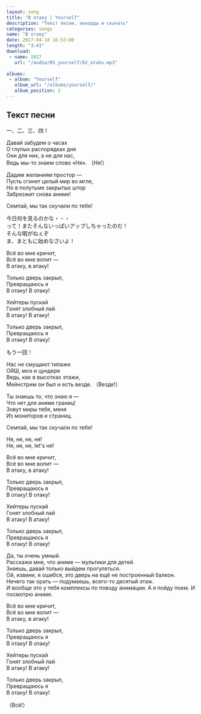 ```yaml
---
layout: song
title: "В отаку | Yourself"
description: "Текст песни, аккорды и скачать"
categories: songs
name: "В отаку"
date: 2017-04-18 16:53:00
length: "3:41"
download:
 - name: 2017
   url: "/audio/05_yourself/02_otaku.mp3"
   
albums:
 - album: "Yourself"
   album_url: "/albums/yourself/"
   album_position: 2
---
```



## Текст песни  
一、二、三、四！  

Давай забудем о часах  
О глупых распорядках дня  
Они для них, а не для нас,  
Ведь мы-то знаем слово «Ня». （Ня!）  

Дадим желаниям простор —  
Пусть сгинет целый мир во мгле,  
Но в полутьме закрытых штор  
Забрезжит снова аниме!  

Семпай, мы так скучали по тебе!  

今日何を見るのかな・・・  
って！またそんないっぱいアップしちゃったのだ！  
そんな暇がねぇぞ  
ま、まともに始めなさいよ！  

Всё во мне кричит,  
Всё во мне вопит —  
В атаку, в атаку!  

Только дверь закрыл,  
Превращаюсь я  
В отаку! В отаку!  

Хейтеры пускай  
Гонят злобный лай  
В атаку! В атаку!  

Только дверь закрыл,  
Превращаюсь я  
В отаку! В отаку!  

もう一回！

Нас не смущают типажи  
ОЯШ, моэ и цундере  
Ведь, как в высотках этажи,  
Мейнстрим он был и есть везде. （Везде!）  

Ты знаешь то, что знаю я —  
Что нет для аниме границ!  
Зовут миры тебя, меня  
Из мониторов и страниц.  

Семпай, мы так скучали по тебе!  

Ня, ня, ня, ня!  
Ня, ня, ня, let's ня!

Всё во мне кричит,  
Всё во мне вопит —  
В атаку, в атаку!  

Только дверь закрыл,  
Превращаюсь я  
В отаку! В отаку!  

Хейтеры пускай  
Гонят злобный лай  
В атаку! В атаку!  

Только дверь закрыл,  
Превращаюсь я  
В отаку! В отаку!  

Да, ты очень умный.  
Расскажи мне, что аниме — мультики для детей.  
Знаешь, давай только выйдем прогуляться.  
Ой, извини, я ошибся, это дверь на ещё не построенный балкон.  
Нечего так орать — подумаешь, всего-то десятый этаж.  
И вообще это у тебя комплексы по поводу анимации. А я пойду поем. И посмотрю аниме.  

Всё во мне кричит,  
Всё во мне вопит —  
В атаку, в атаку!  

Только дверь закрыл,  
Превращаюсь я  
В отаку! В отаку!  

Хейтеры пускай  
Гонят злобный лай  
В атаку! В атаку!  

Только дверь закрыл,  
Превращаюсь я  
В отаку! В отаку!  

（Всё!）  